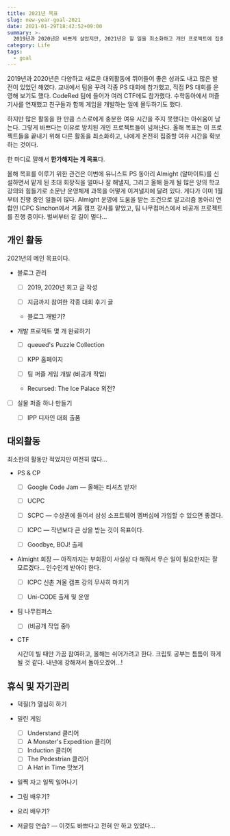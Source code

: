 ```yaml
---
title: 2021년 목표
slug: new-year-goal-2021
date: 2021-01-29T18:42:52+09:00
summary: >-
  2019년과 2020년은 바쁘게 살았지만, 2021년은 할 일을 최소화하고 개인 프로젝트에 집중해 보려고 합니다.
category: Life
tags:
  - goal
---
```


2019년과 2020년은 다양하고 새로운 대외활동에 뛰어들어 좋은 성과도 내고 많은 발전이 있었던 해였다. 교내에서 팀을 꾸려 각종 PS 대회에 참가했고, 직접 PS 대회를 운영해 보기도 했다. CodeRed 팀에 들어가 여러 CTF에도 참가했다. 수학동아에서 퍼즐 기사를 연재했고 친구들과 함께 게임을 개발하는 일에 몰두하기도 했다.

하지만 많은 활동을 한 만큼 스스로에게 충분한 여유 시간을 주지 못했다는 아쉬움이 남는다. 그렇게 바쁘다는 이유로 방치된 개인 프로젝트들이 넘쳐난다. 올해 목표는 이 프로젝트들을 끝내기 위해 다른 활동을 최소화하고, 나에게 온전히 집중할 여유 시간을 확보하는 것이다.

한 마디로 말해서 **한가해지는 게 목표**다.

올해 목표를 이루기 위한 관건은 이번에 유니스트 PS 동아리 Almight (알마이트)를 신설하면서 맡게 된 초대 회장직을 얼마나 잘 해낼지, 그리고 올해 듣게 될 많은 양의 학교 강의와 힘들기로 소문난 운영체제 과목을 어떻게 이겨낼지에 달려 있다. 게다가 이미 1월부터 진행 중인 일들이 많다. Almight 운영에 도움을 받는 조건으로 알고리즘 동아리 연합인 ICPC Sinchon에서 겨울 캠프 강사를 맡았고, 팀 나무컴퍼스에서 비공개 프로젝트를 진행 중이다. 벌써부터 갈 길이 멀다...

## 개인 활동

2021년의 메인 목표이다.

- 블로그 관리

  - [ ] 2019, 2020년 회고 글 작성

  - [ ] 지금까지 참여한 각종 대회 후기 글

  - 블로그 개발기?

- 개발 프로젝트 몇 개 완료하기

  - [ ] queued's Puzzle Collection

  - [ ] KPP 홈페이지

  - [ ] 팀 퍼즐 게임 개발 (비공개 작업)

  - Recursed: The Ice Palace 외전?

- [ ] 실물 퍼즐 하나 만들기

  - [ ] IPP 디자인 대회 출품

## 대외활동

최소한의 활동만 적었지만 여전히 많다...

- PS & CP

  - [ ] Google Code Jam — 올해는 티셔츠 받자!

  - [ ] UCPC

  - [ ] SCPC — 수상권에 들어서 삼성 소프트웨어 멤버십에 가입할 수 있으면 좋겠다.

  - [ ] ICPC — 작년보다 큰 상을 받는 것이 목표이다.

  - [ ] Goodbye, BOJ! 출제

- Almight 회장 — 아직까지는 부회장이 사실상 다 해줘서 무슨 일이 필요한지는 잘 모르겠다... 인수인계 받아야 한다.

  - [ ] ICPC 신촌 겨울 캠프 강의 무사히 마치기

  - [ ] Uni-CODE 출제 및 운영

- 팀 나무컴퍼스

  - [ ] (비공개 작업 중!)

- CTF

  시간이 빌 때만 가끔 참여하고, 올해는 쉬어가려고 한다. 크립토 공부는 틈틈이 하게 될 것 같다. 내년에 강해져서 돌아오겠어...!

## 휴식 및 자기관리

- 덕질(?) 열심히 하기

- 밀린 게임

  - [ ] Understand 클리어
  - [ ] A Monster's Expedition 클리어
  - [ ] Induction 클리어
  - [ ] The Pedestrian 클리어
  - [ ] A Hat in Time 맛보기

- 일찍 자고 일찍 일어나기

- 그림 배우기?

- 요리 배우기?

- 저글링 연습? — 이것도 바쁘다고 전혀 안 하고 있었다...

